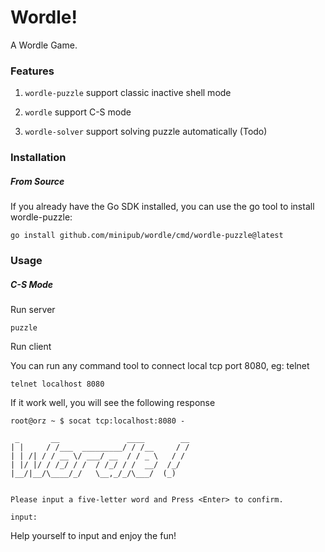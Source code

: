 # Wordle!

A Wordle Game.

### Features

1. `wordle-puzzle` support classic inactive shell mode

2. `wordle` support C-S mode

3. `wordle-solver` support solving puzzle automatically (Todo)

### Installation

##### From Source

If you already have the Go SDK installed, you can use the go tool to install wordle-puzzle:

`go install github.com/minipub/wordle/cmd/wordle-puzzle@latest`

### Usage

##### C-S Mode

Run server

```
puzzle
```

Run client

You can run any command tool to connect local tcp port 8080, eg: telnet

```
telnet localhost 8080
```

If it work well, you will see the following response

```
root@orz ~ $ socat tcp:localhost:8080 -

 _       __               ____        __
| |     / /___  _________/ / /__     / /
| | /| / / __ \/ ___/ __  / / _ \   / /
| |/ |/ / /_/ / /  / /_/ / /  __/  /_/
|__/|__/\____/_/   \__,_/_/\___/  (_)


Please input a five-letter word and Press <Enter> to confirm.

input:

```

Help yourself to input and enjoy the fun!
